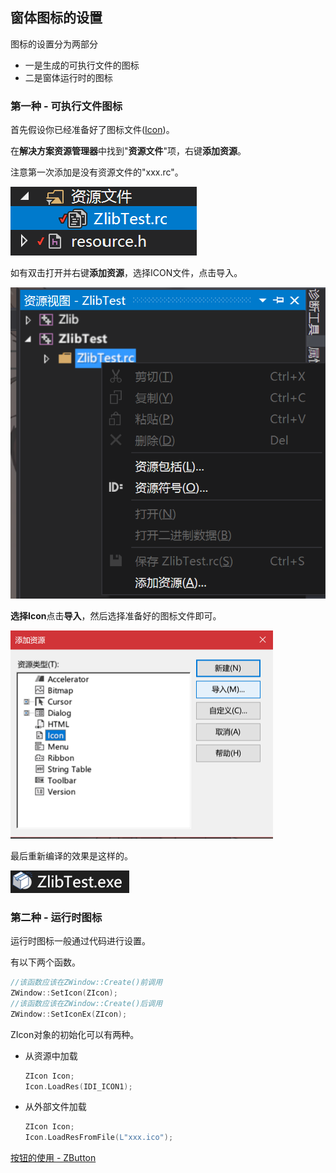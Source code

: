 ## 窗体图标的设置

图标的设置分为两部分

- 一是生成的可执行文件的图标
- 二是窗体运行时的图标

###   **第一种 - 可执行文件图标**

首先假设你已经准备好了图标文件([Icon](https://baike.baidu.com/item/ICON/32269?fr=aladdin))。

在**解决方案资源管理器**中找到"**资源文件**"项，右键**添加资源**。

注意第一次添加是没有资源文件的"xxx.rc"。

![6.png](image/6.png)

如有双击打开并右键**添加资源**，选择ICON文件，点击导入。

![7.png](image/7.png)

**选择Icon**点击**导入**，然后选择准备好的图标文件即可。

<img src="image/8.png" alt="8.png" style="zoom:50%;" />

最后重新编译的效果是这样的。

![9.png](image/9.png)

### **第二种 - 运行时图标**

运行时图标一般通过代码进行设置。

有以下两个函数。

~~~c++
//该函数应该在ZWindow::Create()前调用
ZWindow::SetIcon(ZIcon);
//该函数应该在ZWindow::Create()后调用
ZWindow::SetIconEx(ZIcon);
~~~

ZIcon对象的初始化可以有两种。

- 从资源中加载

  ~~~c++
  ZIcon Icon;
  Icon.LoadRes(IDI_ICON1);
  ~~~

- 从外部文件加载

  ~~~c++
  ZIcon Icon;
  Icon.LoadResFromFile(L"xxx.ico");
  ~~~




[按钮的使用 - ZButton](按钮.md)